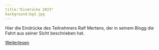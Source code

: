 ```yaml
---
title:"Eindrücke 2023"
background:bg3.jpg
---
```


Hier die Eindrücke des Teilnehmers Ralf Mertens, der in seinem Blogg die Fahrt aus seiner Sicht beschrieben hat. 
                     
<a href="https://kajakralf.blogspot.com/2023/07/3-int-weserfahrt-von-den-bergen-bis-ans.html" class="btn btn-outline-inverse btn-sm">Weiterlesen</a>


